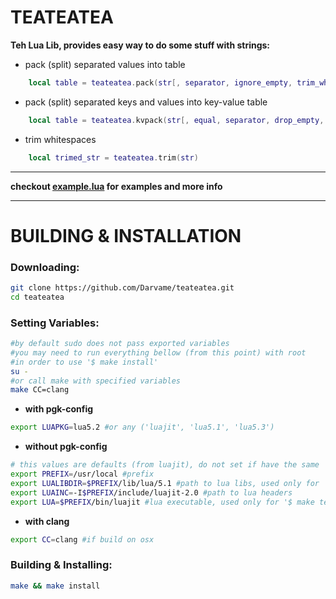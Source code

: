 # TEATEATEA

<b>Teh Lua Lib, provides easy way to do some stuff with strings:</b>

- pack (split) separated values into table
```lua
    local table = teateatea.pack(str[, separator, ignore_empty, trim_whitespaces, multi_separators])
```
- pack (split) separated keys and values into key-value table
```lua
    local table = teateatea.kvpack(str[, equal, separator, drop_empty, trim_whitespaces, multi_equal, multi_separators])
```
- trim whitespaces
```lua
    local trimed_str = teateatea.trim(str)
```

---

<b>checkout [example.lua](./example.lua) for examples and more info </b>

---

# BUILDING & INSTALLATION

<h3>Downloading:</h3>

```bash
git clone https://github.com/Darvame/teateatea.git
cd teateatea
```

<h3>Setting Variables:</h3>

```bash
#by default sudo does not pass exported variables
#you may need to run everything bellow (from this point) with root
#in order to use '$ make install'
su -
#or call make with specified variables
make CC=clang
```
- <b>with pgk-config</b>
```bash
export LUAPKG=lua5.2 #or any ('luajit', 'lua5.1', 'lua5.3')
```
- <b>without pgk-config</b>
```bash
# this values are defaults (from luajit), do not set if have the same
export PREFIX=/usr/local #prefix
export LUALIBDIR=$PREFIX/lib/lua/5.1 #path to lua libs, used only for '$ make install'
export LUAINC=-I$PREFIX/include/luajit-2.0 #path to lua headers
export LUA=$PREFIX/bin/luajit #lua executable, used only for '$ make test'
```
- <b>with clang</b>
```bash
export CC=clang #if build on osx
```

<h3>Building & Installing:</h3>

```bash
make && make install
```
